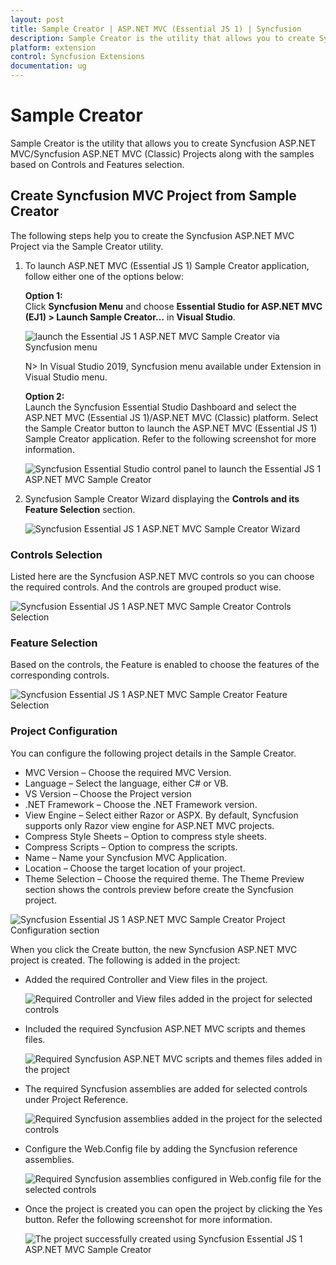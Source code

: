 ```yaml
---
layout: post
title: Sample Creator | ASP.NET MVC (Essential JS 1) | Syncfusion
description: Sample Creator is the utility that allows you to create Syncfusion ASP.NET MVC Projects along with the samples based on Controls and Features selection
platform: extension
control: Syncfusion Extensions
documentation: ug
---
```


# Sample Creator

Sample Creator is the utility that allows you to create Syncfusion ASP.NET MVC/Syncfusion ASP.NET MVC (Classic) Projects along with the samples based on Controls and Features selection.

## Create Syncfusion MVC Project from Sample Creator

The following steps help you to create the Syncfusion ASP.NET MVC Project via the Sample Creator utility.

1. To launch ASP.NET MVC (Essential JS 1) Sample Creator application, follow either one of the options below: 

   **Option 1:**  
   Click **Syncfusion Menu** and choose **Essential Studio for ASP.NET MVC (EJ1) > Launch Sample Creator…** in **Visual Studio**.

   ![launch the Essential JS 1 ASP.NET MVC Sample Creator via Syncfusion menu](Sample-Creator_images/Syncfusion_Menu_SampleCreator.png)

   N> In Visual Studio 2019, Syncfusion menu available under Extension in Visual Studio menu.

   **Option 2:**  
   Launch the Syncfusion Essential Studio Dashboard and select the ASP.NET MVC (Essential JS 1)/ASP.NET MVC (Classic) platform. Select the Sample Creator button to launch the ASP.NET MVC (Essential JS 1) Sample Creator application. Refer to the following screenshot for more information.
 
   ![Syncfusion Essential Studio control panel to launch the Essential JS 1 ASP.NET MVC Sample Creator](Sample-Creator_images/Sample-Creator-img1.png)

2. Syncfusion Sample Creator Wizard displaying the **Controls and its Feature Selection** section. 

   ![Syncfusion Essential JS 1 ASP.NET MVC Sample Creator Wizard](Sample-Creator_images/Sample-Creator-img2.jpeg)

### Controls Selection

 Listed here are the Syncfusion ASP.NET MVC controls so you can choose the required controls. And the controls are grouped product wise.

 ![Syncfusion Essential JS 1 ASP.NET MVC Sample Creator Controls Selection](Sample-Creator_images/Sample-Creator-img3.png)

### Feature Selection

Based on the controls, the Feature is enabled to choose the features of the corresponding controls.

![Syncfusion Essential JS 1 ASP.NET MVC Sample Creator Feature Selection](Sample-Creator_images/Sample-Creator-img4.png)

### Project Configuration

You can configure the following project details in the Sample Creator.

* MVC Version – Choose the required MVC Version. 
* Language – Select the language, either C# or VB.
* VS Version – Choose the Project version
* .NET Framework – Choose the .NET Framework version.
* View Engine – Select either Razor or ASPX. By default, Syncfusion supports only Razor view engine for ASP.NET MVC projects.
* Compress Style Sheets – Option to compress style sheets.
* Compress Scripts – Option to compress the scripts.
* Name – Name your Syncfusion MVC Application.
* Location – Choose the target location of your project.
* Theme Selection – Choose the required theme. The Theme Preview section shows the controls preview before create the Syncfusion project.

![Syncfusion Essential JS 1 ASP.NET MVC Sample Creator Project Configuration section](Sample-Creator_images/Sample-Creator-img6.jpeg)

When you click the Create button, the new Syncfusion ASP.NET MVC project is created. The following is added in the project:

* Added the required Controller and View files in the project.
  
  ![Required Controller and View files added in the project for selected controls](Sample-Creator_images/Sample-Creator-img7.png)

* Included the required Syncfusion ASP.NET MVC scripts and themes files.
  
  ![Required Syncfusion ASP.NET MVC scripts and themes files added in the project](Sample-Creator_images/Sample-Creator-img8.png)

* The required Syncfusion assemblies are added for selected controls under Project Reference.
 
  ![Required Syncfusion assemblies added in the project for the selected controls](Sample-Creator_images/Sample-Creator-img9.png)

* Configure the Web.Config file by adding the Syncfusion reference assemblies.

  ![Required Syncfusion assemblies configured in Web.config file for the selected controls](Sample-Creator_images/Sample-Creator-img10.jpeg)

* Once the project is created you can open the project by clicking the Yes button. Refer the following screenshot for more information.

  ![The project successfully created using Syncfusion Essential JS 1 ASP.NET MVC Sample Creator](Sample-Creator_images/Sample-Creator-img11.jpeg)